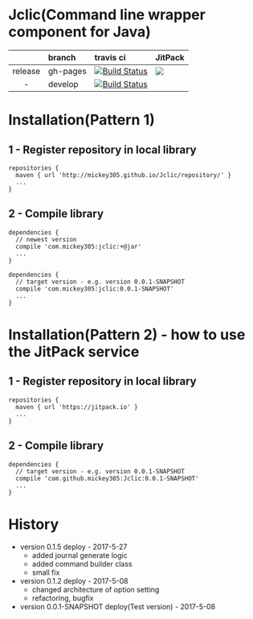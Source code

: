 # Jclic(Command line wrapper component for Java)

| | branch | travis ci | JitPack |
|:---:|:---|:---|:---|
| release | gh-pages | [![Build Status](https://travis-ci.org/mickey305/Jclic.svg?branch=gh-pages)](https://travis-ci.org/mickey305/Jclic) | [![](https://jitpack.io/v/mickey305/Jclic.svg)](https://jitpack.io/#mickey305/Jclic) |
| - | develop | [![Build Status](https://travis-ci.org/mickey305/Jclic.svg?branch=develop)](https://travis-ci.org/mickey305/Jclic) |  |

# Installation(Pattern 1)
## 1 - Register repository in local library

```
repositories {
  maven { url 'http://mickey305.github.io/Jclic/repository/' }
  ...
}
```

## 2 - Compile library

```
dependencies {
  // newest version
  compile 'com.mickey305:jclic:+@jar'
  ...
}
```

```
dependencies {
  // target version - e.g. version 0.0.1-SNAPSHOT
  compile 'com.mickey305:jclic:0.0.1-SNAPSHOT'
  ...
}
```

# Installation(Pattern 2) - how to use the JitPack service
## 1 - Register repository in local library

```
repositories {
  maven { url 'https://jitpack.io' }
  ...
}
```

## 2 - Compile library

```
dependencies {
  // target version - e.g. version 0.0.1-SNAPSHOT
  compile 'com.github.mickey305:Jclic:0.0.1-SNAPSHOT'
  ...
}
```

# History
 * version 0.1.5 deploy - 2017-5-27
    * added journal generate logic
    * added command builder class
    * small fix
 * version 0.1.2 deploy - 2017-5-08
    * changed architecture of option setting
    * refactoring, bugfix
 * version 0.0.1-SNAPSHOT deploy(Test version) - 2017-5-08

